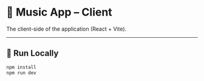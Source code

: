 # 🎨 Music App – Client

The client-side of the application (React + Vite).

---

## 🚀 Run Locally

```bash
npm install
npm run dev
